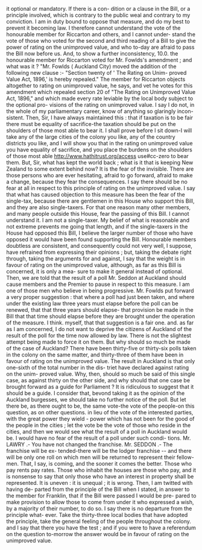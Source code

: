 it optional or mandatory. If there is a con- dition or a clause in the Bill, or a principle involved, which is contrary to the public weal and contrary to my conviction. I am in duty bound to oppose that measure, and do my best to prevent it becoming law. I therefore cannot understand the vote of the honourable member for Riccarton and others, and I cannot under- stand the vote of those who voted for the second and third reading of a Bill to give the power of rating on the unimproved value, and who to-day are afraid to pass the Bill now before us. And, to show a further inconsistency, 10.0. the honourable member for Riccarton voted for Mr. Fowlds's amendment ; and what was it ? "Mr. Fowlds ( Auckland City) moved the addition of the following new clause :- "Section twenty of ' The Rating on Unim- proved Value Act, 1896,' is hereby repealed." The member for Riccarton objects altogether to rating on unimproved value, he says, and vet he votes for this amendment which repealed section 20 of "The Rating on Unimproved Value Act, 1896," and which made every rate leviable by the local body subject to the optional pro- visions of the rating on unimproved value. I say I do not, in the whole of my parliamentary career, know of anything so glaringly incon- sistent. Then, Sir, I have always maintained this : that if taxation is to be fair there must be equality of sacrifice-the taxation should be put on the shoulders of those most able to bear it. I shall prove before I sit down-I will take any of the large cities of the colony you like, any of the country districts you like, and I will show you that in the rating on unimproved value you have equality of sacrifice, and you place the burdens on the shoulders of those most able http://www.hathitrust.org/access use#cc-zero to bear them. But, Sir, what has kept the world back ; what is it that is keeping New Zealand to some extent behind now? It is the fear of the invisible. There are those persons who are ever hesitating, afraid to go forward, afraid to make a change, because they fear the consequences. I say there should be no fear at all in respect to this principle of rating on the unimproved value. I say that what has caused objection to this measure has been the fear of the single-tax, because there are gentlemen in this House who support this Bill, and they are also single-taxers. For that one reason many other members, and many people outside this House, fear the passing of this Bill. I cannot understand it. I am not a single-taxer. My belief of what is reasonable and not extreme prevents me going that length, and if the single-taxers in the House had opposed this Bill, I believe the larger number of those who have opposed it would have been found supporting the Bill. Honourable members doubtless are consistent, and consequently could not very well, I suppose, have refrained from expressing their opinions ; but, taking the debate right through, taking the arguments for and against, I say that the weight is in favour of rating on the unimproved value, although, as far as this Bill is concerned, it is only a mea- sure to make it general instead of optional. Then, we are told that the result of a poll Mr. Seddon at Auckland should cause members and the Premier to pause in respect to this measure. I am one of those men who believe in being progressive. Mr. Fowlds put forward a very proper suggestion : that where a poll had just been taken, and where under the existing law three years must elapse before the poll can be renewed, that that three years should elapse- that provision be made in the Bill that that time should elapse before they are brought under the operation of the measure. I think. myself, that that suggestion is a fair one. and. as far as I am concerned, I do not want to deprive the citizens of Auckland of the result of the poll for the time now allowed by law. There is not the slightest attempt being made to force it on them. But why should so much be made of the case of Auckland? There have been thirty-five or thirty-six polls taken in the colony on the same matter, and thirty-three of them have been in favour of rating on the unimproved value. The result in Auckland is that only one-sixth of the total number in the dis- triet have declared against rating on the unim- proved value. Why, then, should so much be said of this single case, as against thirty on the other side, and why should that one case be brought forward as a guide for Parliament ? It is ridiculous to suggest that it should be a guide. I consider that, bevond taking it as the opinion of the Auckland burgesses, we should take no further notice of the poll. But let there be, as there ought to be, the same vote-the vote of the people-on this question, as on other questions. in lieu of the vote of the interested parties, with the great power they wield - power which has not been for the good of the people in the cities ; let the vote be the vote of those who reside in the cities, and then we would see what the result of a poll in Auckland would be. I would have no fear of the result of a poll under such condi- tions. Mr. LAWRY .- You have not changed the franchise. Mr. SEDDON .- The franchise will be ex- tended-there will be the lodger franchise -- and there will be only one roll on which men will be returned to represent their fellow-men. That, I say, is coming, and the sooner it comes the better. Those who pay rents pay rates. Those who inhabit the houses are those who pay, and it is nonsense to say that only those who have an interest in property shall be represented. It is uneven : it is unequal ; it is wrong. Then, I am twitted with having de- parted from the principle of the Bill when I stated, in answer to the member for Franklin, that if the Bill were passed I would be pre- pared to make provision to allow those to come from under it who expressed a wish, by a majority of their number, to do so. I say there is no departure from the principle what- ever. Take the thirty-three local bodies that have adopted the principle, take the general feeling of the people throughout the colony. and I say that there you have the test ; and if you were to have a referendum on the question to-morrow the answer would be in favour of rating on the unimproved value. 